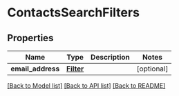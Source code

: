 # ContactsSearchFilters

## Properties
Name | Type | Description | Notes
------------ | ------------- | ------------- | -------------
**email_address** | [**Filter**](Filter.md) |  | [optional] 

[[Back to Model list]](../README.md#documentation-for-models) [[Back to API list]](../README.md#documentation-for-api-endpoints) [[Back to README]](../README.md)

